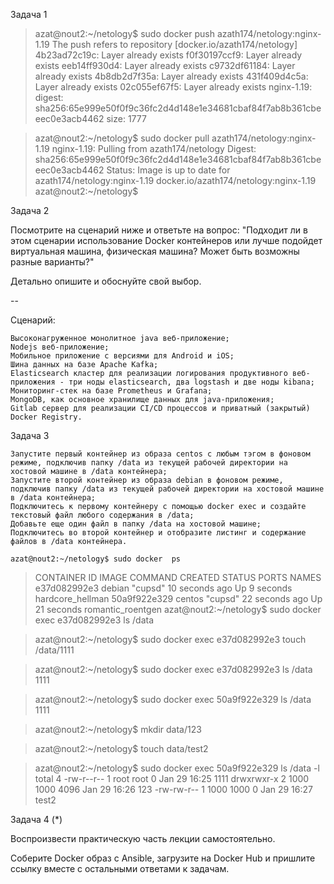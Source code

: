 
Задача 1

>azat@nout2:~/netology$ sudo docker push azath174/netology:nginx-1.19
The push refers to repository [docker.io/azath174/netology]
4b23ad72c19c: Layer already exists 
f0f30197ccf9: Layer already exists 
eeb14ff930d4: Layer already exists 
c9732df61184: Layer already exists 
4b8db2d7f35a: Layer already exists 
431f409d4c5a: Layer already exists 
02c055ef67f5: Layer already exists 
nginx-1.19: digest: sha256:65e999e50f0f9c36fc2d4d148e1e34681cbaf84f7ab8b361cbeeec0e3acb4462 size: 1777

>azat@nout2:~/netology$ sudo docker pull azath174/netology:nginx-1.19
nginx-1.19: Pulling from azath174/netology
Digest: sha256:65e999e50f0f9c36fc2d4d148e1e34681cbaf84f7ab8b361cbeeec0e3acb4462
Status: Image is up to date for azath174/netology:nginx-1.19
docker.io/azath174/netology:nginx-1.19
azat@nout2:~/netology$ 


Задача 2

Посмотрите на сценарий ниже и ответьте на вопрос: "Подходит ли в этом сценарии использование Docker контейнеров или лучше подойдет виртуальная машина, физическая машина? Может быть возможны разные варианты?"

Детально опишите и обоснуйте свой выбор.

--

Сценарий:

    Высоконагруженное монолитное java веб-приложение;
    Nodejs веб-приложение;
    Мобильное приложение c версиями для Android и iOS;
    Шина данных на базе Apache Kafka;
    Elasticsearch кластер для реализации логирования продуктивного веб-приложения - три ноды elasticsearch, два logstash и две ноды kibana;
    Мониторинг-стек на базе Prometheus и Grafana;
    MongoDB, как основное хранилище данных для java-приложения;
    Gitlab сервер для реализации CI/CD процессов и приватный (закрытый) Docker Registry.

Задача 3

    Запустите первый контейнер из образа centos c любым тэгом в фоновом режиме, подключив папку /data из текущей рабочей директории на хостовой машине в /data контейнера;
    Запустите второй контейнер из образа debian в фоновом режиме, подключив папку /data из текущей рабочей директории на хостовой машине в /data контейнера;
    Подключитесь к первому контейнеру с помощью docker exec и создайте текстовый файл любого содержания в /data;
    Добавьте еще один файл в папку /data на хостовой машине;
    Подключитесь во второй контейнер и отобразите листинг и содержание файлов в /data контейнера.
    
    azat@nout2:~/netology$ sudo docker  ps

>CONTAINER ID   IMAGE     COMMAND   CREATED          STATUS          PORTS     NAMES
e37d082992e3   debian    "cupsd"   10 seconds ago   Up 9 seconds              hardcore_hellman
50a9f922e329   centos    "cupsd"   22 seconds ago   Up 21 seconds             romantic_roentgen
>azat@nout2:~/netology$ sudo docker exec  e37d082992e3  ls  /data

>azat@nout2:~/netology$ sudo docker exec  e37d082992e3  touch  /data/1111

>azat@nout2:~/netology$ sudo docker exec  e37d082992e3  ls  /data
1111

>azat@nout2:~/netology$ sudo docker exec  50a9f922e329  ls  /data
1111

>azat@nout2:~/netology$ mkdir data/123

>azat@nout2:~/netology$ touch data/test2


>azat@nout2:~/netology$ sudo docker exec  50a9f922e329  ls  /data  -l
total 4
-rw-r--r-- 1 root root    0 Jan 29 16:25 1111
drwxrwxr-x 2 1000 1000 4096 Jan 29 16:26 123
-rw-rw-r-- 1 1000 1000    0 Jan 29 16:27 test2


Задача 4 (*)

Воспроизвести практическую часть лекции самостоятельно.

Соберите Docker образ с Ansible, загрузите на Docker Hub и пришлите ссылку вместе с остальными ответами к задачам.
